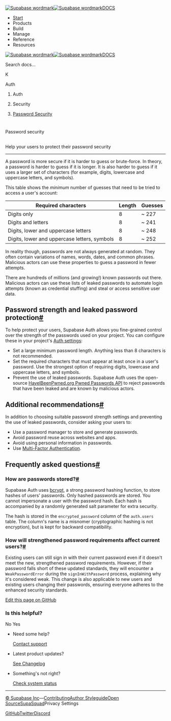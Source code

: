 [![Supabase wordmark](https://supabase.com/docs/_next/image?url=%2Fdocs%2Fsupabase-dark.svg&w=256&q=75&dpl=dpl_5BYG5BkQhU19GEfZfhcgAbeGcRQo)![Supabase wordmark](https://supabase.com/docs/_next/image?url=%2Fdocs%2Fsupabase-light.svg&w=256&q=75&dpl=dpl_5BYG5BkQhU19GEfZfhcgAbeGcRQo)DOCS](https://supabase.com/docs)

-   [Start](https://supabase.com/docs/guides/getting-started)
-   Products
-   Build
-   Manage
-   Reference
-   Resources

[![Supabase wordmark](https://supabase.com/docs/_next/image?url=%2Fdocs%2Fsupabase-dark.svg&w=256&q=75&dpl=dpl_5BYG5BkQhU19GEfZfhcgAbeGcRQo)![Supabase wordmark](https://supabase.com/docs/_next/image?url=%2Fdocs%2Fsupabase-light.svg&w=256&q=75&dpl=dpl_5BYG5BkQhU19GEfZfhcgAbeGcRQo)DOCS](https://supabase.com/docs)

Search docs...

K

Auth

1.  Auth

3.  Security

5.  [Password Security](https://supabase.com/docs/guides/auth/password-security)

# 

Password security

## 

Help your users to protect their password security

* * *

A password is more secure if it is harder to guess or brute-force. In theory, a password is harder to guess if it is longer. It is also harder to guess if it uses a larger set of characters (for example, digits, lowercase and uppercase letters, and symbols).

This table shows the _minimum_ number of guesses that need to be tried to access a user's account:

| Required characters | Length | Guesses |
| --- | --- | --- |
| Digits only | 8 | ~ 227 |
| Digits and letters | 8 | ~ 241 |
| Digits, lower and uppercase letters | 8 | ~ 248 |
| Digits, lower and uppercase letters, symbols | 8 | ~ 252 |

In reality though, passwords are not always generated at random. They often contain variations of names, words, dates, and common phrases. Malicious actors can use these properties to guess a password in fewer attempts.

There are hundreds of millions (and growing!) known passwords out there. Malicious actors can use these lists of leaked passwords to automate login attempts (known as credential stuffing) and steal or access sensitive user data.

## Password strength and leaked password protection[#](#password-strength-and-leaked-password-protection)

To help protect your users, Supabase Auth allows you fine-grained control over the strength of the passwords used on your project. You can configure these in your project's [Auth settings](https://supabase.com/dashboard/project/_/settings/auth):

-   Set a large minimum password length. Anything less than 8 characters is not recommended.
-   Set the required characters that must appear at least once in a user's password. Use the strongest option of requiring digits, lowercase and uppercase letters, and symbols.
-   Prevent the use of leaked passwords. Supabase Auth uses the open-source [HaveIBeenPwned.org Pwned Passwords API](https://haveibeenpwned.com/Passwords) to reject passwords that have been leaked and are known by malicious actors.

## Additional recommendations[#](#additional-recommendations)

In addition to choosing suitable password strength settings and preventing the use of leaked passwords, consider asking your users to:

-   Use a password manager to store and generate passwords.
-   Avoid password reuse across websites and apps.
-   Avoid using personal information in passwords.
-   Use [Multi-Factor Authentication](https://supabase.com/docs/guides/auth/auth-mfa).

## Frequently asked questions[#](#frequently-asked-questions)

### How are passwords stored?[#](#how-are-passwords-stored)

Supabase Auth uses [bcrypt](https://en.wikipedia.org/wiki/Bcrypt), a strong password hashing function, to store hashes of users' passwords. Only hashed passwords are stored. You cannot impersonate a user with the password hash. Each hash is accompanied by a randomly generated salt parameter for extra security.

The hash is stored in the `encrypted_password` column of the `auth.users` table. The column's name is a misnomer (cryptographic hashing is not encryption), but is kept for backward compatibility.

### How will strengthened password requirements affect current users?[#](#how-will-strengthened-password-requirements-affect-current-users)

Existing users can still sign in with their current password even if it doesn't meet the new, strengthened password requirements. However, if their password falls short of these updated standards, they will encounter a `WeakPasswordError` during the `signInWithPassword` process, explaining why it's considered weak. This change is also applicable to new users and existing users changing their passwords, ensuring everyone adheres to the enhanced security standards.

[Edit this page on GitHub](https://github.com/supabase/supabase/blob/master/apps/docs/content/guides/auth/password-security.mdx)

### Is this helpful?

No Yes

-   Need some help?
    
    [Contact support](https://supabase.com/support)
-   Latest product updates?
    
    [See Changelog](https://supabase.com/changelog)
-   Something's not right?
    
    [Check system status](https://status.supabase.com/)

* * *

[© Supabase Inc](https://supabase.com/)—[Contributing](https://github.com/supabase/supabase/blob/master/apps/docs/DEVELOPERS.md)[Author Styleguide](https://github.com/supabase/supabase/blob/master/apps/docs/CONTRIBUTING.md)[Open Source](https://supabase.com/open-source)[SupaSquad](https://supabase.com/supasquad)Privacy Settings

[GitHub](https://github.com/supabase/supabase)[Twitter](https://twitter.com/supabase)[Discord](https://discord.supabase.com/)